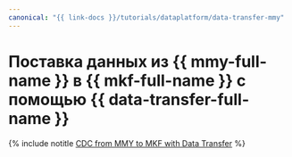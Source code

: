 ```yaml
---
canonical: "{{ link-docs }}/tutorials/dataplatform/data-transfer-mmy"
---
```


# Поставка данных из {{ mmy-full-name }} в {{ mkf-full-name }} с помощью {{ data-transfer-full-name }}

{% include notitle [CDC from MMY to MKF with Data Transfer](../../../_tutorials/dataplatform/data-transfer-mmy.md) %}
